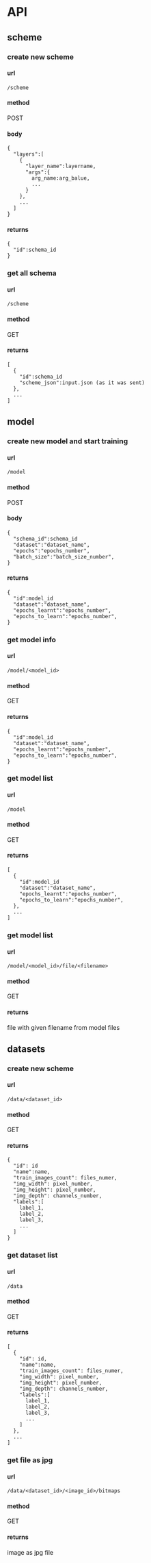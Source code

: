 # API
  ## scheme
  ### create new scheme
  #### url
  ```
  /scheme
  ```
  #### method
  POST
  #### body
  ```
  {
    "layers":[
      {
        "layer_name":layername,
        "args":{
          arg_name:arg_balue,
          ...
        }
      },
      ...
    ]
  }
  ```
  #### returns
  ```
  {
    "id":schema_id
  }
  ```
  ### get all schema
  #### url
  ```
  /scheme
  ```
  #### method
  GET
  
  #### returns
  ```
  [
    {
      "id":schema_id
      "scheme_json":input.json (as it was sent)
    },
    ...
  ]
  ```
  ## model
  ### create new model and start training
  #### url 
  ```
  /model
  ```
  #### method
  POST
  #### body
  ```
  {
    "schema_id":schema_id
    "dataset":"dataset_name",
    "epochs":"epochs_number",
    "batch_size":"batch_size_number",
  }
  ```
  #### returns
  ```
  {
    "id":model_id
    "dataset":"dataset_name",
    "epochs_learnt":"epochs_number",
    "epochs_to_learn":"epochs_number",
  }
  ```
  ### get model info
  #### url
  ```
  /model/<model_id>
  ```
  #### method
  GET
  #### returns
  ```
  {
    "id":model_id
    "dataset":"dataset_name",
    "epochs_learnt":"epochs_number",
    "epochs_to_learn":"epochs_number",
  }
  ```
  ### get model list
  #### url
  ```
  /model
  ```
  #### method
  GET
  #### returns
  ```
  [
    {
      "id":model_id
      "dataset":"dataset_name",
      "epochs_learnt":"epochs_number",
      "epochs_to_learn":"epochs_number",
    },
    ...
  ]
  ```
  ### get model list
  #### url
  ```
  /model/<model_id>/file/<filename>
  ```
  #### method 
  GET
  #### returns
  file with given filename from model files
  
  ## datasets
  
  ### create new scheme
  #### url
  ```
  /data/<dataset_id>
  ```
  #### method
  GET
  #### returns
  ```
  {
    "id": id
    "name":name,
    "train_images_count": files_numer,
    "img_width": pixel_number,
    "img_height": pixel_number,
    "img_depth": channels_number,
    "labels":[
      label_1,
      label_2,
      label_3,
      ...
    ]
  }
  ```
  
  ### get dataset list
  #### url
  ```
  /data
  ```
  #### method 
  GET
  #### returns
  ```
  [
    {
      "id": id,
      "name":name,
      "train_images_count": files_numer,
      "img_width": pixel_number,
      "img_height": pixel_number,
      "img_depth": channels_number,
      "labels":[
        label_1,
        label_2,
        label_3,
        ...
      ]
    },
    ...
  ]
  ```
  ### get file as jpg
  #### url
  ```
  /data/<dataset_id>/<image_id>/bitmaps
  ```
  #### method
  GET
  #### returns
  image as jpg file
